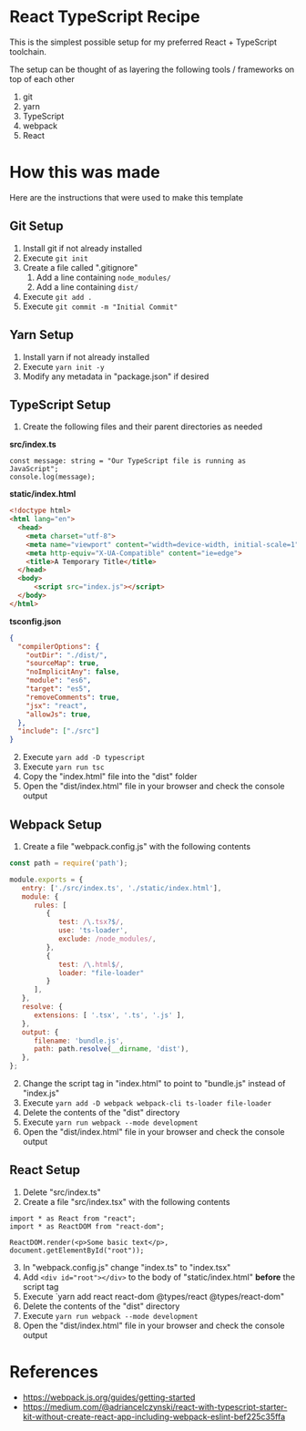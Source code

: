 # React TypeScript Recipe

This is the simplest possible setup for my preferred React + TypeScript toolchain.

The setup can be thought of as layering the following tools / frameworks on top of each other
 1. git
 2. yarn
 3. TypeScript
 4. webpack
 5. React

# How this was made

Here are the instructions that were used to make this template

## Git Setup

1. Install git if not already installed
2. Execute `git init`
3. Create a file called ".gitignore"
   1. Add a line containing `node_modules/`
   2. Add a line containing `dist/`
4. Execute `git add .`
5. Execute `git commit -m "Initial Commit"`

## Yarn Setup

1. Install yarn if not already installed
2. Execute `yarn init -y`
3. Modify any metadata in "package.json" if desired

## TypeScript Setup

1. Create the following files and their parent directories as needed

**src/index.ts**
```tsx
const message: string = "Our TypeScript file is running as JavaScript";
console.log(message);
```

**static/index.html**
```html
<!doctype html>
<html lang="en">
  <head>
    <meta charset="utf-8">
    <meta name="viewport" content="width=device-width, initial-scale=1">
    <meta http-equiv="X-UA-Compatible" content="ie=edge">
    <title>A Temporary Title</title>
  </head>
  <body>
      <script src="index.js"></script>
  </body>
</html>
```

**tsconfig.json**
```json
{
  "compilerOptions": {
    "outDir": "./dist/",
    "sourceMap": true,
    "noImplicitAny": false,
    "module": "es6",
    "target": "es5",
    "removeComments": true,
    "jsx": "react",
    "allowJs": true,
  },
  "include": ["./src"]
}
```

2. Execute `yarn add -D typescript`
3. Execute `yarn run tsc`
4. Copy the "index.html" file into the "dist" folder
5. Open the "dist/index.html" file in your browser and check the console output

## Webpack Setup
1. Create a file "webpack.config.js" with the following contents
```js
const path = require('path');

module.exports = {
   entry: ['./src/index.ts', './static/index.html'],
   module: {
      rules: [
         {
            test: /\.tsx?$/,
            use: 'ts-loader',
            exclude: /node_modules/,
         },
         {
            test: /\.html$/,
            loader: "file-loader"
         }
      ],
   },
   resolve: {
      extensions: [ '.tsx', '.ts', '.js' ],
   },
   output: {
      filename: 'bundle.js',
      path: path.resolve(__dirname, 'dist'),
   },
};
```
2. Change the script tag in "index.html" to point to "bundle.js" instead of "index.js"
3. Execute `yarn add -D webpack webpack-cli ts-loader file-loader`
4. Delete the contents of the "dist" directory
5. Execute `yarn run webpack --mode development`
6. Open the "dist/index.html" file in your browser and check the console output

## React Setup

1. Delete "src/index.ts"
2. Create a file "src/index.tsx" with the following contents
```tsx
import * as React from "react";
import * as ReactDOM from "react-dom";

ReactDOM.render(<p>Some basic text</p>, document.getElementById("root"));
```
3. In "webpack.config.js" change "index.ts" to "index.tsx"
4. Add `<div id="root"></div>` to the body of "static/index.html" **before** the script tag
5. Execute `yarn add react react-dom @types/react @types/react-dom"
6. Delete the contents of the "dist" directory
7. Execute `yarn run webpack --mode development`
8. Open the "dist/index.html" file in your browser and check the console output

# References

* https://webpack.js.org/guides/getting-started
* https://medium.com/@adriancelczynski/react-with-typescript-starter-kit-without-create-react-app-including-webpack-eslint-bef225c35ffa
